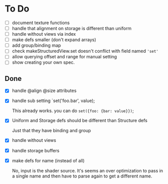 # To Do

- [ ] document texture functions
- [ ] handle that alignment on storage is different than uniform
- [ ] handle without views via index
- [ ] make defs smaller (don't expand arrays)
- [ ] add group/binding map
- [ ] check makeStructuredView.set doesn't conflict with field named `'set'`
- [ ] allow querying offset and range for manual setting
- [ ] show creating your own spec.

## Done

- [X] handle @align @size attributes
- [X] handle sub setting `set('foo.bar', value);

  This already works. you can do `set({foo: {bar: value}})`;

- [X] Uniform and Storage defs should be different than Structure defs

  Just that they have binding and group

- [X] handle without views
- [X] handle storage buffers
- [X] make defs for name (instead of all)

  No, input is the shader source. It's seems an over optimization
  to pass in a single name and then have to parse again to get a different
  name.
